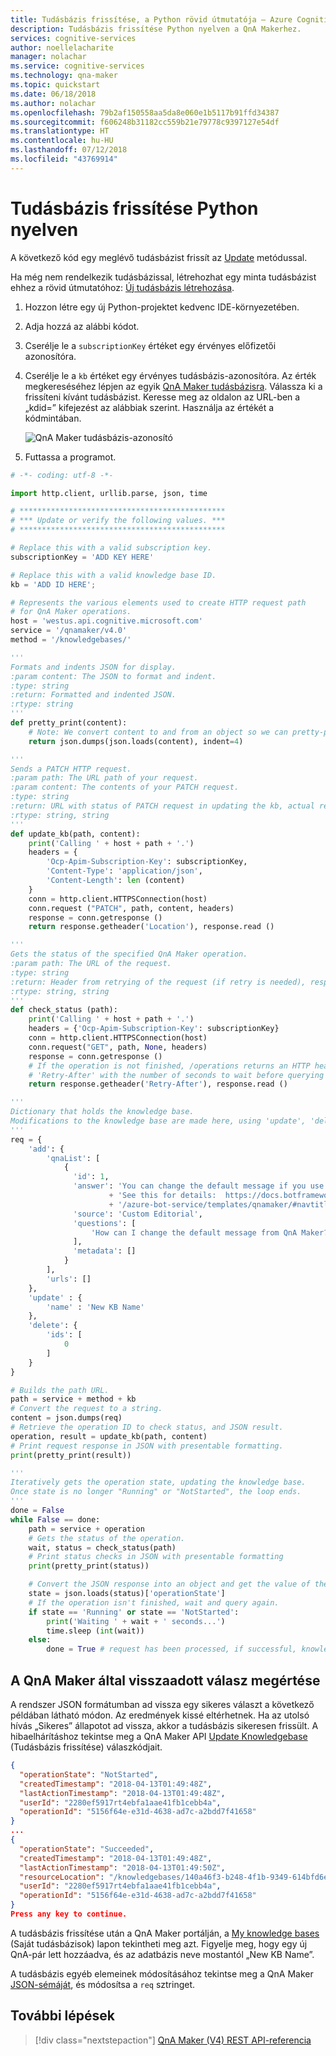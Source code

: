 ```yaml
---
title: Tudásbázis frissítése, a Python rövid útmutatója – Azure Cognitive Services | Microsoft Docs
description: Tudásbázis frissítése Python nyelven a QnA Makerhez.
services: cognitive-services
author: noellelacharite
manager: nolachar
ms.service: cognitive-services
ms.technology: qna-maker
ms.topic: quickstart
ms.date: 06/18/2018
ms.author: nolachar
ms.openlocfilehash: 79b2af150558aa5da8e060e1b5117b91ffd34387
ms.sourcegitcommit: f606248b31182cc559b21e79778c9397127e54df
ms.translationtype: HT
ms.contentlocale: hu-HU
ms.lasthandoff: 07/12/2018
ms.locfileid: "43769914"
---
```

# <a name="update-a-knowledge-base-in-python"></a>Tudásbázis frissítése Python nyelven

A következő kód egy meglévő tudásbázist frissít az [Update](https://westus.dev.cognitive.microsoft.com/docs/services/5a93fcf85b4ccd136866eb37/operations/5ac266295b4ccd1554da7600) metódussal.

Ha még nem rendelkezik tudásbázissal, létrehozhat egy minta tudásbázist ehhez a rövid útmutatóhoz: [Új tudásbázis létrehozása](create-new-kb-python.md).

1. Hozzon létre egy új Python-projektet kedvenc IDE-környezetében.
1. Adja hozzá az alábbi kódot.
1. Cserélje le a `subscriptionKey` értéket egy érvényes előfizetői azonosítóra.
1. Cserélje le a `kb` értéket egy érvényes tudásbázis-azonosítóra. Az érték megkereséséhez lépjen az egyik [QnA Maker tudásbázisra](https://www.qnamaker.ai/Home/MyServices). Válassza ki a frissíteni kívánt tudásbázist. Keresse meg az oldalon az URL-ben a „kdid=” kifejezést az alábbiak szerint. Használja az értékét a kódmintában.

    ![QnA Maker tudásbázis-azonosító](../media/qnamaker-quickstart-kb/qna-maker-id.png)

1. Futtassa a programot.

```python
# -*- coding: utf-8 -*-

import http.client, urllib.parse, json, time

# **********************************************
# *** Update or verify the following values. ***
# **********************************************

# Replace this with a valid subscription key.
subscriptionKey = 'ADD KEY HERE'

# Replace this with a valid knowledge base ID.
kb = 'ADD ID HERE';

# Represents the various elements used to create HTTP request path
# for QnA Maker operations.
host = 'westus.api.cognitive.microsoft.com'
service = '/qnamaker/v4.0'
method = '/knowledgebases/'

'''
Formats and indents JSON for display.
:param content: The JSON to format and indent.
:type: string
:return: Formatted and indented JSON.
:rtype: string
'''
def pretty_print(content):
    # Note: We convert content to and from an object so we can pretty-print it.
    return json.dumps(json.loads(content), indent=4)

'''
Sends a PATCH HTTP request.
:param path: The URL path of your request.
:param content: The contents of your PATCH request.
:type: string
:return: URL with status of PATCH request in updating the kb, actual response.
:rtype: string, string
'''
def update_kb(path, content):
    print('Calling ' + host + path + '.')
    headers = {
        'Ocp-Apim-Subscription-Key': subscriptionKey,
        'Content-Type': 'application/json',
        'Content-Length': len (content)
    }
    conn = http.client.HTTPSConnection(host)
    conn.request ("PATCH", path, content, headers)
    response = conn.getresponse ()
    return response.getheader('Location'), response.read ()

'''
Gets the status of the specified QnA Maker operation.
:param path: The URL of the request.
:type: string
:return: Header from retrying of the request (if retry is needed), response of the retry.
:rtype: string, string
'''
def check_status (path):
    print('Calling ' + host + path + '.')
    headers = {'Ocp-Apim-Subscription-Key': subscriptionKey}
    conn = http.client.HTTPSConnection(host)
    conn.request("GET", path, None, headers)
    response = conn.getresponse ()
    # If the operation is not finished, /operations returns an HTTP header named
    # 'Retry-After' with the number of seconds to wait before querying the operation again.
    return response.getheader('Retry-After'), response.read ()

'''
Dictionary that holds the knowledge base.
Modifications to the knowledge base are made here, using 'update', 'delete' and so on.
'''
req = {
    'add': {
        'qnaList': [
            {
              'id': 1,
              'answer': 'You can change the default message if you use the QnAMakerDialog. '
                      + 'See this for details:  https://docs.botframework.com/en-us'
                      + '/azure-bot-service/templates/qnamaker/#navtitle',
              'source': 'Custom Editorial',
              'questions': [
                  'How can I change the default message from QnA Maker?'
              ],
              'metadata': []
            }
        ],
        'urls': []
    },
    'update' : {
        'name' : 'New KB Name'
    },
    'delete': {
        'ids': [
            0
        ]
    }
}

# Builds the path URL.
path = service + method + kb
# Convert the request to a string.
content = json.dumps(req)
# Retrieve the operation ID to check status, and JSON result.
operation, result = update_kb(path, content)
# Print request response in JSON with presentable formatting.
print(pretty_print(result))

'''
Iteratively gets the operation state, updating the knowledge base.
Once state is no longer "Running" or "NotStarted", the loop ends.
'''
done = False
while False == done:
    path = service + operation
    # Gets the status of the operation.
    wait, status = check_status(path)
    # Print status checks in JSON with presentable formatting
    print(pretty_print(status))

    # Convert the JSON response into an object and get the value of the operationState field.
    state = json.loads(status)['operationState']
    # If the operation isn't finished, wait and query again.
    if state == 'Running' or state == 'NotStarted':
        print('Waiting ' + wait + ' seconds...')
        time.sleep (int(wait))
    else:
        done = True # request has been processed, if successful, knowledge base is updated
```

## <a name="understand-what-qna-maker-returns"></a>A QnA Maker által visszaadott válasz megértése

A rendszer JSON formátumban ad vissza egy sikeres választ a következő példában látható módon. Az eredmények kissé eltérhetnek. Ha az utolsó hívás „Sikeres” állapotot ad vissza, akkor a tudásbázis sikeresen frissült. A hibaelhárításhoz tekintse meg a QnA Maker API [Update Knowledgebase](https://westus.dev.cognitive.microsoft.com/docs/services/5a93fcf85b4ccd136866eb37/operations/5ac266295b4ccd1554da7600) (Tudásbázis frissítése) válaszkódjait.

```json
{
  "operationState": "NotStarted",
  "createdTimestamp": "2018-04-13T01:49:48Z",
  "lastActionTimestamp": "2018-04-13T01:49:48Z",
  "userId": "2280ef5917rt4ebfa1aae41fb1cebb4a",
  "operationId": "5156f64e-e31d-4638-ad7c-a2bdd7f41658"
}
...
{
  "operationState": "Succeeded",
  "createdTimestamp": "2018-04-13T01:49:48Z",
  "lastActionTimestamp": "2018-04-13T01:49:50Z",
  "resourceLocation": "/knowledgebases/140a46f3-b248-4f1b-9349-614bfd6e5563",
  "userId": "2280ef5917rt4ebfa1aae41fb1cebb4a",
  "operationId": "5156f64e-e31d-4638-ad7c-a2bdd7f41658"
}
Press any key to continue.
```

A tudásbázis frissítése után a QnA Maker portálján, a [My knowledge bases](https://www.qnamaker.ai/Home/MyServices) (Saját tudásbázisok) lapon tekintheti meg azt. Figyelje meg, hogy egy új QnA-pár lett hozzáadva, és az adatbázis neve mostantól „New KB Name”.

A tudásbázis egyéb elemeinek módosításához tekintse meg a QnA Maker [JSON-sémáját](https://westus.dev.cognitive.microsoft.com/docs/services/5a93fcf85b4ccd136866eb37/operations/5ac266295b4ccd1554da7600), és módosítsa a `req` sztringet.

## <a name="next-steps"></a>További lépések

> [!div class="nextstepaction"]
> [QnA Maker (V4) REST API-referencia](https://westus.dev.cognitive.microsoft.com/docs/services/5a93fcf85b4ccd136866eb37/operations/5ac266295b4ccd1554da75ff)
